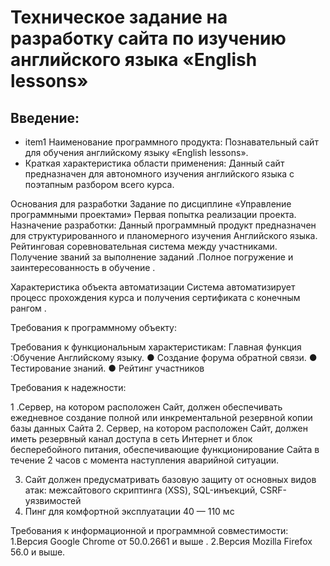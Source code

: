 # Техническое задание на разработку сайта по изучению английского языка   «English lessons»  
	

## Введение:

 * item1 Наименование программного продукта: Познавательный сайт для обучения английскому языку «English lessons». 
 *	Краткая характеристика области применения: Данный сайт предназначен для автономного изучения английского языка с поэтапным разбором всего курса.

Основания для разработки
Задание по дисциплине «Управление программными проектами»
Первая попытка реализации проекта.
Назначение разработки:
Данный программный продукт предназначен для структурированного и планомерного изучения Английского языка. Рейтинговая соревновательная система между участниками.
Получение званий за выполнение заданий .Полное погружение и заинтересованность  в обучение .

Характеристика объекта автоматизации
Система автоматизирует процесс прохождения курса и получения сертификата с конечным рангом .
 
Требования к программному объекту:


Требования к функциональным характеристикам:
Главная функция :Обучение Английскому языку.
● Создание форума обратной связи.
● Тестирование знаний.
● Рейтинг участников 



Требования к надежности:

1 .Сервер, на котором расположен Сайт, должен обеспечивать ежедневное создание полной или инкрементальной резервной копии базы данных Сайта
2. Сервер, на котором расположен Сайт, должен иметь резервный канал доступа в сеть Интернет и блок бесперебойного питания, обеспечивающие функционирование Сайта в течение 2 часов с момента наступления аварийной ситуации.

3. Сайт должен предусматривать базовую защиту от основных видов атак: межсайтового скриптинга (XSS), SQL-инъекций, CSRF-уязвимостей
4. Пинг для комфортной эксплуатации 40 — 110 мс 

Требования к информационной и программной совместимости:
1.Версия Google Chrome от 50.0.2661 и выше .
2.Версия Mozilla Firefox 56.0 и выше.




